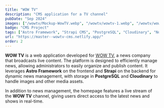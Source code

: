 ```yaml
---
title: "WOW TV"
description: "CMS application for a TV channel"
pubDate: "Sep 2024"
images: ["/wowtv/Mockup-WowTV.webp", "/wowtv/wowtv-1.webp", "/wowtv/wowtv-2.webp", "/wowtv/wowtv-3.webp", "/wowtv/wowtv-4.webp", "/wowtv/wowtv-5.webp"]
badge: "CMS Project"
tags: ["Astro Framework", "Strapi CMS", "PostgreSQL", "Cloudinary", "NodeJS"]
url: "https://master--wowtv-cms.netlify.app/"
order: 2
---
```


**WOW TV** is a web application developed for [WOW TV](https://www.facebook.com/wowtvsv), a news company that broadcasts live content. The platform is designed to efficiently manage news, allowing administrators to easily organize and publish content. It leverages **Astro Framework** on the frontend and **Strapi** on the backend for dynamic news management, with storage in **PostgreSQL** and **Cloudinary** to handle images and other media assets.

In addition to news management, the homepage features a live stream of the **WOW TV** channel, giving users direct access to the latest news and shows in real-time.
